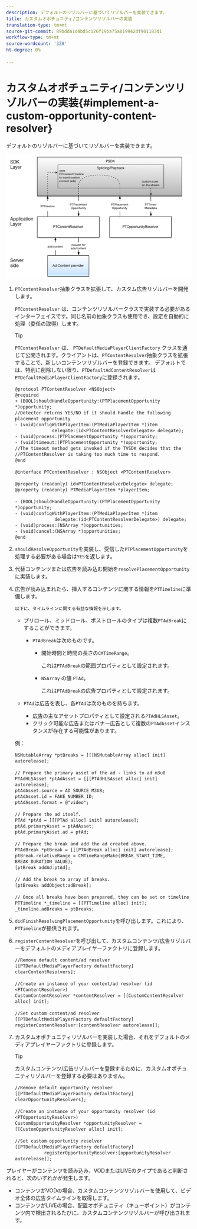 ```yaml
---
description: デフォルトのリゾルバーに基づいてリゾルバーを実装できます。
title: カスタムオポチュニティ/コンテンツリゾルバーの実装
translation-type: tm+mt
source-git-commit: 89bdda1d4bd5c126f19ba75a819942df901183d1
workflow-type: tm+mt
source-wordcount: '328'
ht-degree: 0%

---
```



# カスタムオポチュニティ/コンテンツリゾルバーの実装{#implement-a-custom-opportunity-content-resolver}

デフォルトのリゾルバーに基づいてリゾルバーを実装できます。

<!--<a id="fig_CC41E2A66BDB4115821F33737B46A09B"></a>-->

![](assets/ios_psdk_content_resolver.png)

1. `PTContentResolver`抽象クラスを拡張して、カスタム広告リゾルバーを開発します。

   `PTContentResolver` は、コンテンツリゾルバークラスで実装する必要があるインターフェイスです。同じ名前の抽象クラスも使用でき、設定を自動的に処理（委任の取得）します。

   >[!TIP]
   >
   >`PTContentResolver` は、 `PTDefaultMediaPlayerClientFactory` クラスを通じて公開されます。クライアントは、`PTContentResolver`抽象クラスを拡張することで、新しいコンテンツリゾルバーを登録できます。 デフォルトでは、特別に削除しない限り、`PTDefaultAdContentResolver`は`PTDefaultMediaPlayerClientFactory`に登録されます。

   ```
   @protocol PTContentResolver <NSObject> 
   @required 
   + (BOOL)shouldHandleOpportunity:(PTPlacementOpportunity *)opportunity;  
   //Detector returns YES/NO if it should handle the following placement opportunity 
   - (void)configWithPlayerItem:(PTMediaPlayerItem *)item  
                 delegate:(id<PTContentResolverDelegate> delegate); 
   - (void)process:(PTPlacementOpportunity *)opportunity; 
   - (void)timeout:(PTPlacementOpportunity *)opportunity;  
   //The timeout method gets invoked if the TVSDK decides that the  
   //PTContentResolver is taking too much time to respond. 
   @end 
   
   @interface PTContentResolver : NSObject <PTContentResolver> 
   
   @property (readonly) id<PTContentResolverDelegate> delegate; 
   @property (readonly) PTMediaPlayerItem *playerItem; 
   
   - (BOOL)shouldHandleOpportunity:(PTPlacementOpportunity *)opportunity; 
   - (void)configWithPlayerItem:(PTMediaPlayerItem *)item  
                  delegate:(id<PTContentResolverDelegate>) delegate; 
   - (void)process:(NSArray *)opportunities; 
   - (void)cancel:(NSArray *)opportunities; 
   @end
   ```

1. `shouldResolveOpportunity`を実装し、受信した`PTPlacementOpportunity`を処理する必要がある場合は`YES`を返します。
1. 代替コンテンツまたは広告を読み込む開始を`resolvePlacementOpportunity`に実装します。
1. 広告が読み込まれたら、挿入するコンテンツに関する情報を`PTTimeline`に準備します。

       以下に、タイムラインに関する有益な情報を示します。
   
   * プリロール、ミッドロール、ポストロールのタイプは複数`PTAdBreak`にすることができます。

      * `PTAdBreak`は次のものです。

         * 開始時間と時間の長さの`CMTimeRange`。

            これは`PTAdBreak`の範囲プロパティとして設定されます。

         * `NSArray` の値 `PTAd`。

            これは`PTAdBreak`の広告プロパティとして設定されます。
   * `PTAd`は広告を表し、各`PTAd`は次のものを持ちます。

      * 広告の主なアセットプロパティとして設定される`PTAdHLSAsset`。
      * クリック可能な広告またはバナー広告として複数の`PTAdAsset`インスタンスが存在する可能性があります。

   例：

   ```
   NSMutableArray *ptBreaks = [[[NSMutableArray alloc] init] autorelease]; 
   
   // Prepare the primary asset of the ad - links to ad m3u8 
   PTAdHLSAsset *ptAdAsset = [[[PTAdHLSAsset alloc] init] autorelease]; 
   ptAdAsset.source = AD_SOURCE_M3U8; 
   ptAdAsset.id = FAKE_NUMBER_ID; 
   ptAdAsset.format = @"video"; 
   
   // Prepare the ad itself. 
   PTAd *ptAd = [[[PTAd alloc] init] autorelease]; 
   ptAd.primaryAsset = ptAdAsset; 
   ptAd.primaryAsset.ad = ptAd; 
   
   // Prepare the break and add the ad created above. 
   PTAdBreak *ptBreak = [[[PTAdBreak alloc] init] autorelease]; 
   ptBreak.relativeRange = CMTimeRangeMake(BREAK_START_TIME, BREAK_DURATION_VALUE); 
   [ptBreak addAd:ptAd]; 
   
   // Add the break to array of breaks. 
   [ptBreaks addObject:adBreak]; 
   
   // Once all breaks have been prepared, they can be set on timeline 
   PTTimeline *_timeline = [[PTTimeline alloc] init]; 
   _timeline.adBreaks = ptBreaks;
   ```

1. `didFinishResolvingPlacementOpportunity`を呼び出します。これにより、`PTTimeline`が提供されます。
1. `registerContentResolver`を呼び出して、カスタムコンテンツ/広告リゾルバーをデフォルトのメディアプレイヤーファクトリに登録します。

   ```
   //Remove default content/ad resolver 
   [[PTDefaultMediaPlayerFactory defaultFactory] clearContentResolvers]; 
   
   //Create an instance of your content/ad resolver (id <PTContentResolver>) 
   CustomContentResolver *contentResolver = [[CustomContentResolver alloc] init]; 
   
   //Set custom content/ad resolver 
   [[PTDefaultMediaPlayerFactory defaultFactory] registerContentResolver:[contentResolver autorelease]];
   ```

1. カスタムオポチュニティリゾルバーを実装した場合、それをデフォルトのメディアプレイヤーファクトリに登録します。

   >[!TIP]
   >
   >カスタムコンテンツ/広告リゾルバーを登録するために、カスタムオポチュニティリゾルバーを登録する必要はありません。

   ```
   //Remove default opportunity resolver 
   [[PTDefaultMediaPlayerFactory defaultFactory] clearOpportunityResolvers]; 
   
   //Create an instance of your opportunity resolver (id <PTOpportunityResolver>) 
   CustomOpportunityResolver *opportunityResolver = [[CustomOpportunityResolver alloc] init]; 
   
   //Set custom opportunity resolver 
   [[PTDefaultMediaPlayerFactory defaultFactory]  
              registerOpportunityResolver:[opportunityResolver autorelease]];
   ```

プレイヤーがコンテンツを読み込み、VODまたはLIVEのタイプであると判断されると、次のいずれかが発生します。

* コンテンツがVODの場合、カスタムコンテンツリゾルバーを使用して、ビデオ全体の広告タイムラインを取得します。
* コンテンツがLIVEの場合、配置オポチュニティ（キューポイント）がコンテンツ内で検出されるたびに、カスタムコンテンツリゾルバーが呼び出されます。